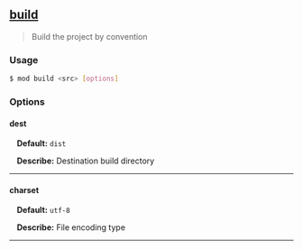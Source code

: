 ## <a href="#build" name="build">build</a>
> Build the project by convention

### Usage

```sh
$ mod build <src> [options]
```

### Options

#### dest

<p> <b>&nbsp;&nbsp;&nbsp;&nbsp;Default:</b> <code>dist</code></p>
<p> <b>&nbsp;&nbsp;&nbsp;&nbsp;Describe:</b> Destination build directory</p>
<hr>

#### charset

<p> <b>&nbsp;&nbsp;&nbsp;&nbsp;Default:</b> <code>utf-8</code></p>
<p> <b>&nbsp;&nbsp;&nbsp;&nbsp;Describe:</b> File encoding type</p>
<hr>







